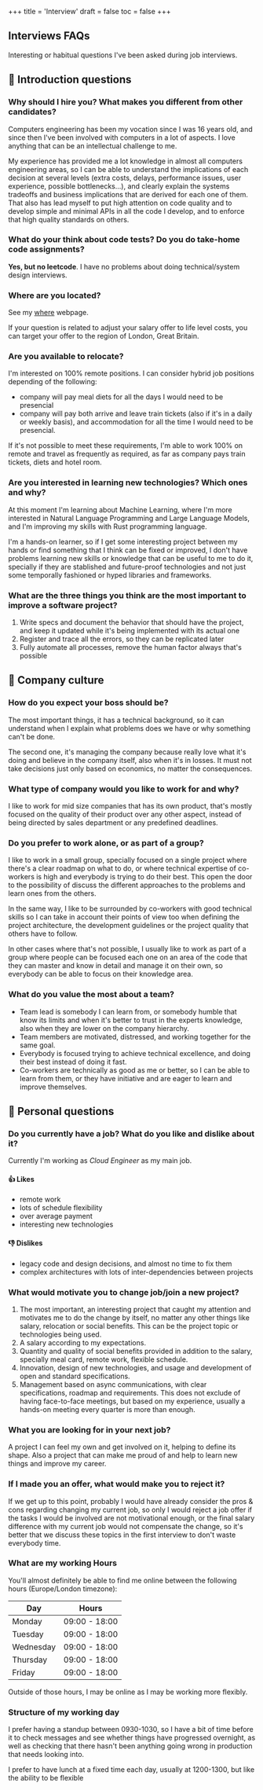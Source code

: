 +++
title = 'Interview'
draft = false
toc = false
+++

## Interviews FAQs

Interesting or habitual questions I've been asked during job interviews.

## 🤝 Introduction questions

### Why should I hire you? What makes you different from other candidates?

Computers engineering has been my vocation since I was 16 years old, and since then I've been involved
with computers in a lot of aspects. I love anything that can be an intellectual challenge to me.

My experience has provided me a lot knowledge in almost all computers engineering areas, so I can be able to
understand the implications of each decision at several levels (extra costs, delays,  performance issues, user
experience, possible bottlenecks...), and clearly explain the systems tradeoffs and business implications that
are derived for each one of them. That also has lead myself to put high attention on code quality and to develop
simple and minimal APIs in all the code I develop, and to enforce that high quality standards on others.

### What do your think about code tests? Do you do take-home code assignments?

**Yes, but no leetcode**. I have no problems about doing technical/system design interviews.

### Where are you located?

See my [where](where.md) webpage.

If your question is related to adjust your salary offer to life level costs, you
can target your offer to the region of London, Great Britain.

### Are you available to relocate?

I'm interested on 100% remote positions. I can consider hybrid job positions depending of the following:

- company will pay meal diets for all the days I would need to be presencial
- company will pay both arrive and leave train tickets (also if it's in a daily or weekly basis),
  and accommodation for all the time I would need to be presencial.

If it's not possible to meet these requirements, I'm able to work 100% on remote and travel as frequently as required,
as far as company pays train tickets, diets and hotel room.

### Are you interested in learning new technologies? Which ones and why?

At this moment I'm learning about Machine Learning, where I'm more interested in Natural Language Programming
and Large Language Models, and I'm improving my skills with Rust programming language.

I'm a hands-on learner, so if I get some interesting project between my hands or find something that I think can be
fixed or improved, I don't have problems learning new skills or knowledge that can be useful to me to do it,
specially if they are stablished and future-proof technologies and not just some temporally fashioned
or hyped libraries and frameworks.

### What are the three things you think are the most important to improve a software project?

1. Write specs and document the behavior that should have the project, and keep
   it updated while it's being implemented with its actual one
2. Register and trace all the errors, so they can be replicated later
3. Fully automate all processes, remove the human factor always that's possible

## 🏢 Company culture

### How do you expect your boss should be?

The most important things, it has a technical background, so it can understand when I explain what
problems does we have or why something can't be done.

The second one, it's managing the company because really love what it's doing and believe in the company itself,
also when it's in losses. It must not take decisions just only based on economics, no matter the consequences.

### What type of company would you like to work for and why?

I like to work for mid size companies that has its own product, that's mostly focused on the quality of
their product over any other aspect, instead of being directed by sales department or any predefined deadlines.

### Do you prefer to work alone, or as part of a group?

I like to work in a small group, specially focused on a single project where there's a clear roadmap
on what to do, or where technical expertise of co-workers is high and everybody is trying to do their best.
This open the door to the possibility of discuss the different approaches to the problems and learn ones
from the others.

In the same way, I like to be surrounded by co-workers with good technical skills so I can take in account
their points of view too when defining the project architecture, the development guidelines or the project
quality that others have to follow.

In other cases where that's not possible, I usually like to work as part of a group where people can be
focused each one on an area of the code that they can master and know in detail and manage it on their own,
so everybody can be able to focus on their knowledge area.

### What do you value the most about a team?

- Team lead is somebody I can learn from, or somebody humble that know its limits and when it's better
  to trust in the experts knowledge, also when they are lower on the company hierarchy.
- Team members are motivated, distressed, and working together for the same goal.
- Everybody is focused trying to achieve technical excellence, and doing their best instead of doing it fast.
- Co-workers are technically as good as me or better, so I can be able to learn from them, or they have
  initiative and are eager to learn and improve themselves.

## 👨 Personal questions

### Do you currently have a job? What do you like and dislike about it?

Currently I'm working as *Cloud Engineer* as my main job.

#### 👍 Likes

- remote work
- lots of schedule flexibility
- over average payment
- interesting new technologies

#### 👎 Dislikes

- legacy code and design decisions, and almost no time to fix them
- complex architectures with lots of inter-dependencies between projects

### What would motivate you to change job/join a new project?

1. The most important, an interesting project that caught my attention and motivates me to do the change
   by itself, no matter any other things like salary, relocation or social benefits. This can be the project
   topic or technologies being used.
2. A salary according to my expectations.
3. Quantity and quality of social benefits provided in addition to the salary, specially meal card, remote
   work, flexible schedule.
4. Innovation, design of new technologies, and usage and development of open and standard specifications.
5. Management based on async communications, with clear specifications, roadmap and requirements. This does not
   exclude of having face-to-face meetings, but based on my experience, usually a hands-on meeting every quarter
   is more than enough.

### What you are looking for in your next job?

A project I can feel my own and get involved on it, helping to define its shape.
Also a project that can make me proud of and help to learn new things and improve my career.

### If I made you an offer, what would make you to reject it?

If we get up to this point, probably I would have already consider the pros & cons regarding changing my
current job, so only I would reject a job offer if the tasks I would be involved are not motivational
enough, or the final salary difference with my current job would not compensate the change, so it's better
that we discuss these topics in the first interview to don't waste everybody time.

###  What are my working Hours

You'll almost definitely be able to find me online between the following hours (Europe/London timezone):

| Day       | Hours          |
|-----------|----------------|
| Monday    | 09:00 - 18:00  |
| Tuesday   | 09:00 - 18:00  |
| Wednesday | 09:00 - 18:00  |
| Thursday  | 09:00 - 18:00  |
| Friday    | 09:00 - 18:00  |

Outside of those hours, I may be online as I may be working more flexibly.

### Structure of my working day

I prefer having a standup between 0930-1030, so I have a bit of time before it to check messages and see whether
things have progressed overnight, as well as checking that there hasn't been anything going wrong in production
that needs looking into.

I prefer to have lunch at a fixed time each day, usually at 1200-1300, but like the ability to be flexible
